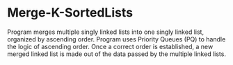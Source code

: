 # Merge-K-SortedLists
Program merges multiple singly linked lists into one singly linked list, organized by ascending order. Program uses Priority Queues (PQ) to handle the logic of ascending order. Once a correct order is established, a new merged linked list is made out of the data passed by the multiple linked lists.
